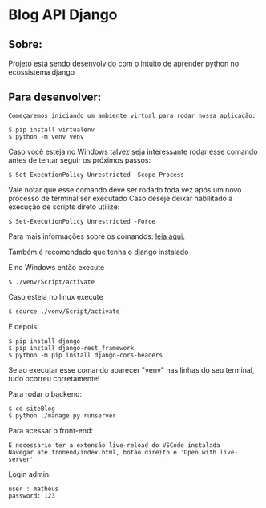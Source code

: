 # Blog API Django

## Sobre:

Projeto está sendo desenvolvido com o intuito de aprender python no ecossistema django

## Para desenvolver:

    Começaremos iniciando um ambiente virtual para rodar nossa aplicação:
    
    $ pip install virtualenv
    $ python -m venv venv


Caso você esteja no Windows talvez seja interessante rodar esse comando
antes de tentar seguir os próximos passos:
    
    $ Set-ExecutionPolicy Unrestricted -Scope Process

Vale notar que esse comando deve ser rodado toda vez após um novo
processo de terminal ser executado
    Caso deseje deixar habilitado a execução de scripts direto utilize:

    $ Set-ExecutionPolicy Unrestricted -Force

Para mais informações sobre os comandos: [leia aqui.](https://stackoverflow.com/questions/18713086/virtualenv-wont-activate-on-windows/18713789)

Também é recomendado que tenha o django instalado

E no Windows então execute 

    $ ./venv/Script/activate

Caso esteja no linux execute

    $ source ./venv/Script/activate

E depois

    $ pip install django
    $ pip install django-rest_framework
    $ python -m pip install django-cors-headers


Se ao executar esse comando aparecer "venv" nas linhas do seu terminal, tudo ocorreu corretamente!

Para rodar o backend:

    $ cd siteBlog
    $ python ./manage.py runserver

Para acessar o front-end:

    É necessario ter a extensão live-reload do VSCode instalada
    Navegar até fronend/index.html, botão direito e 'Open with live-server'

Login admin:
    
    user : matheus
    password: 123